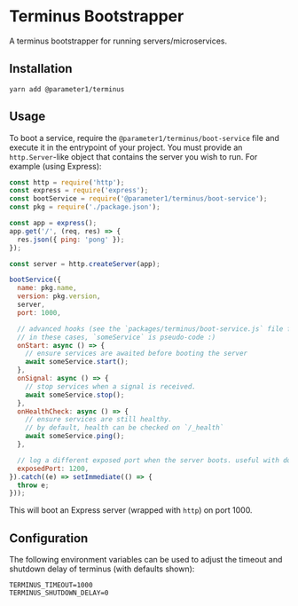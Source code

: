 # Terminus Bootstrapper
A terminus bootstrapper for running servers/microservices.

## Installation
```
yarn add @parameter1/terminus
```

## Usage
To boot a service, require the `@parameter1/terminus/boot-service` file and execute it in the entrypoint of your project. You must provide an `http.Server`-like object that contains the server you wish to run. For example (using Express):

```js
const http = require('http');
const express = require('express');
const bootService = require('@parameter1/terminus/boot-service');
const pkg = require('./package.json');

const app = express();
app.get('/', (req, res) => {
  res.json({ ping: 'pong' });
});

const server = http.createServer(app);

bootService({
  name: pkg.name,
  version: pkg.version,
  server,
  port: 1000,

  // advanced hooks (see the `packages/terminus/boot-service.js` file for more)
  // in these cases, `someService` is pseudo-code :)
  onStart: async () => {
    // ensure services are awaited before booting the server
    await someService.start();
  },
  onSignal: async () => {
    // stop services when a signal is received.
    await someService.stop();
  },
  onHealthCheck: async () => {
    // ensure services are still healthy.
    // by default, health can be checked on `/_health`
    await someService.ping();
  },

  // log a different exposed port when the server boots. useful with docker
  exposedPort: 1200,
}).catch((e) => setImmediate(() => {
  throw e;
}));
```
This will boot an Express server (wrapped with `http`) on port 1000.

## Configuration
The following environment variables can be used to adjust the timeout and shutdown delay of terminus (with defaults shown):

```
TERMINUS_TIMEOUT=1000
TERMINUS_SHUTDOWN_DELAY=0
```
